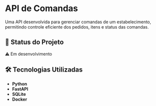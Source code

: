 # API de Comandas

Uma API desenvolvida para gerenciar comandas de um estabelecimento, permitindo controle eficiente dos pedidos, itens e status das comandas.

## 🚀 Status do Projeto

⚠️ Em desenvolvimento

## 🛠️ Tecnologias Utilizadas

- **Python**
- **FastAPI**
- **SQLite**
- **Docker**

  
